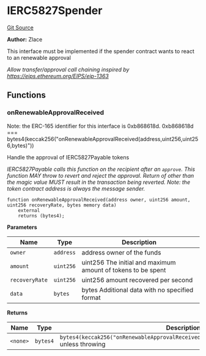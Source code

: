 # IERC5827Spender
[Git Source](https://github.com/suberra/funnel-contracts/blob/f73a2b65eed37c0e1e9b0da6edd43d6dee610cb5/src/interfaces/IERC5827Spender.sol)

**Author:**
Zlace

This interface must be implemented if the spender contract wants to react to an renewable approval

*Allow transfer/approval call chaining inspired by https://eips.ethereum.org/EIPS/eip-1363*


## Functions
### onRenewableApprovalReceived

Note: the ERC-165 identifier for this interface is 0xb868618d.
0xb868618d === bytes4(keccak256("onRenewableApprovalReceived(address,uint256,uint256,bytes)"))

Handle the approval of IERC5827Payable tokens

*IERC5827Payable calls this function on the recipient
after an `approve`. This function MAY throw to revert and reject the
approval. Return of other than the magic value MUST result in the
transaction being reverted.
Note: the token contract address is always the message sender.*


```solidity
function onRenewableApprovalReceived(address owner, uint256 amount, uint256 recoveryRate, bytes memory data)
    external
    returns (bytes4);
```
**Parameters**

|Name|Type|Description|
|----|----|-----------|
|`owner`|`address`|address owner of the funds|
|`amount`|`uint256`|uint256 The initial and maximum amount of tokens to be spent|
|`recoveryRate`|`uint256`|uint256 amount recovered per second|
|`data`|`bytes`|bytes Additional data with no specified format|

**Returns**

|Name|Type|Description|
|----|----|-----------|
|`<none>`|`bytes4`|`bytes4(keccak256("onRenewableApprovalReceived(address,uint256,uint256,bytes)"))` unless throwing|


